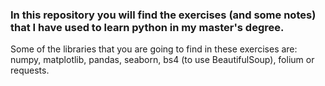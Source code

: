 ### In this repository you will find the exercises (and some notes) that I have used to learn python in my master's degree.
Some of the libraries that you are going to find in these exercises are: numpy, matplotlib, pandas, seaborn, bs4 (to use BeautifulSoup), folium or requests.
